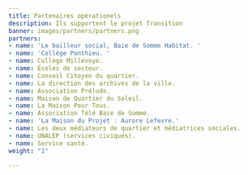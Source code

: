 ```yaml
---
title: Partenaires opérationels
description: Ils supportent le projet Transition
banner: images/partners/partners.png
partners:
- name: 'Le bailleur social, Baie de Somme Habitat. '
- name: 'Collège Ponthieu. '
- name: Collège Millevoye.
- name: Écoles de secteur.
- name: Conseil Citoyen du quartier.
- name: La direction des archives de la ville.
- name: Association Prélude.
- name: Maison de Quartier du Soleil.
- name: La Maison Pour Tous.
- name: Association Télé Baie de Somme.
- name: 'La Maison du Projet : Aurore Lefevre.'
- name: Les deux médiateurs de quartier et médiatrices sociales.
- name: UNALEP (services civiques).
- name: Service santé.
weight: "1"

---
```

